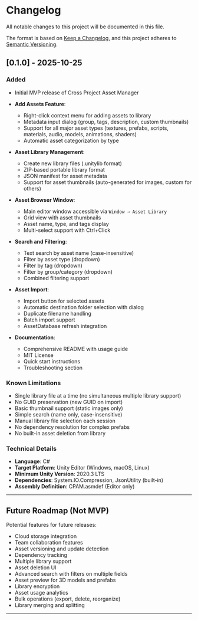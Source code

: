 # Changelog

All notable changes to this project will be documented in this file.

The format is based on [Keep a Changelog](https://keepachangelog.com/en/1.0.0/),
and this project adheres to [Semantic Versioning](https://semver.org/spec/v2.0.0.html).

## [0.1.0] - 2025-10-25

### Added

- Initial MVP release of Cross Project Asset Manager
- **Add Assets Feature**:
  - Right-click context menu for adding assets to library
  - Metadata input dialog (group, tags, description, custom thumbnails)
  - Support for all major asset types (textures, prefabs, scripts, materials, audio, models, animations, shaders)
  - Automatic asset categorization by type

- **Asset Library Management**:
  - Create new library files (.unitylib format)
  - ZIP-based portable library format
  - JSON manifest for asset metadata
  - Support for asset thumbnails (auto-generated for images, custom for others)

- **Asset Browser Window**:
  - Main editor window accessible via `Window → Asset Library`
  - Grid view with asset thumbnails
  - Asset name, type, and tags display
  - Multi-select support with Ctrl+Click

- **Search and Filtering**:
  - Text search by asset name (case-insensitive)
  - Filter by asset type (dropdown)
  - Filter by tag (dropdown)
  - Filter by group/category (dropdown)
  - Combined filtering support

- **Asset Import**:
  - Import button for selected assets
  - Automatic destination folder selection with dialog
  - Duplicate filename handling
  - Batch import support
  - AssetDatabase refresh integration

- **Documentation**:
  - Comprehensive README with usage guide
  - MIT License
  - Quick start instructions
  - Troubleshooting section

### Known Limitations

- Single library file at a time (no simultaneous multiple library support)
- No GUID preservation (new GUID on import)
- Basic thumbnail support (static images only)
- Simple search (name only, case-insensitive)
- Manual library file selection each session
- No dependency resolution for complex prefabs
- No built-in asset deletion from library

### Technical Details

- **Language**: C#
- **Target Platform**: Unity Editor (Windows, macOS, Linux)
- **Minimum Unity Version**: 2020.3 LTS
- **Dependencies**: System.IO.Compression, JsonUtility (built-in)
- **Assembly Definition**: CPAM.asmdef (Editor only)

---

## Future Roadmap (Not MVP)

Potential features for future releases:

- Cloud storage integration
- Team collaboration features
- Asset versioning and update detection
- Dependency tracking
- Multiple library support
- Asset deletion UI
- Advanced search with filters on multiple fields
- Asset preview for 3D models and prefabs
- Library encryption
- Asset usage analytics
- Bulk operations (export, delete, reorganize)
- Library merging and splitting

---

